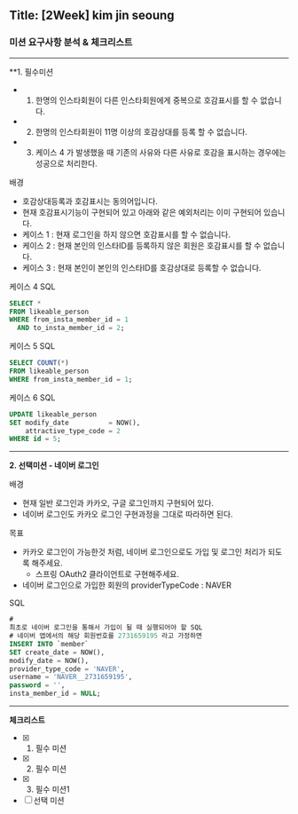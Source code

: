 ## Title: [2Week] kim jin seoung

### 미션 요구사항 분석 & 체크리스트

---

**1. 필수미션

-
    1. 한명의 인스타회원이 다른 인스타회원에게 중복으로 호감표시를 할 수 없습니다.
-
    2. 한명의 인스타회원이 11명 이상의 호감상대를 등록 할 수 없습니다.
-
    3. 케이스 4 가 발생했을 때 기존의 사유와 다른 사유로 호감을 표시하는 경우에는 성공으로 처리한다.

배경

- 호감상대등록과 호감표시는 동의어입니다.
- 현재 호감표시기능이 구현되어 있고 아래와 같은 예외처리는 이미 구현되어 있습니다.
- 케이스 1 : 현재 로그인을 하지 않으면 호감표시를 할 수 없습니다.
- 케이스 2 : 현재 본인의 인스타ID를 등록하지 않은 회원은 호감표시를 할 수 없습니다.
- 케이스 3 : 현재 본인이 본인의 인스타ID를 호감상대로 등록할 수 없습니다.

케이스 4 SQL

```SQL
SELECT *
FROM likeable_person
WHERE from_insta_member_id = 1
  AND to_insta_member_id = 2;
```

케이스 5 SQL

```SQL
SELECT COUNT(*)
FROM likeable_person
WHERE from_insta_member_id = 1;
```

케이스 6 SQL

```SQL
UPDATE likeable_person
SET modify_date          = NOW(),
    attractive_type_code = 2
WHERE id = 5;
```

---
**2. 선택미션 - 네이버 로그인**

배경

- 현재 일반 로그인과 카카오, 구글 로그인까지 구현되어 있다.
- 네이버 로그인도 카카오 로그인 구현과정을 그대로 따라하면 된다.

목표

- 카카오 로그인이 가능한것 처럼, 네이버 로그인으로도 가입 및 로그인 처리가 되도록 해주세요.
    - 스프링 OAuth2 클라이언트로 구현해주세요.
- 네이버 로그인으로 가입한 회원의 providerTypeCode : NAVER

SQL

```SQL
#
최초로 네이버 로그인을 통해서 가입이 될 때 실행되어야 할 SQL
# 네이버 앱에서의 해당 회원번호를 2731659195 라고 가정하면
INSERT INTO `member`
SET create_date = NOW(),
modify_date = NOW(),
provider_type_code = 'NAVER',
username = 'NAVER__2731659195',
password = '',
insta_member_id = NULL;
```

---
**체크리스트**

- [x] 
    1. 필수 미션
- [x] 
    2. 필수 미션
- [x] 
    3. 필수 미션1
- [ ] 선택 미션